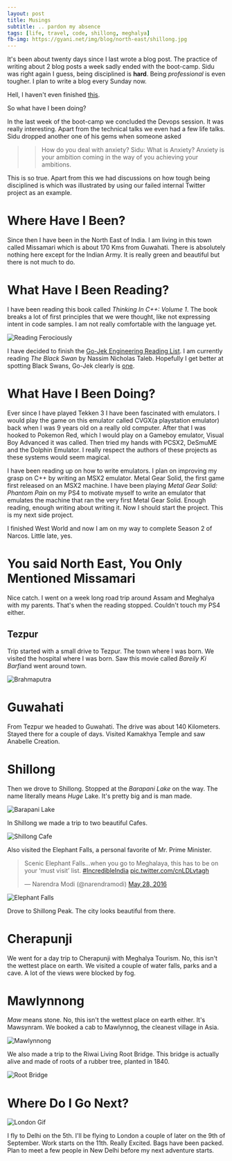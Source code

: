 ```yaml
---
layout: post
title: Musings
subtitle: .. pardon my absence
tags: [life, travel, code, shillong, meghalya]
fb-img: https://gyani.net/img/blog/north-east/shillong.jpg
---
```


It's been about twenty days since I last wrote a blog post. The practice of writing about 2 blog posts a week sadly ended with the boot-camp. Sidu was right again I guess, being disciplined is **hard**. Being *professional* is even tougher. I plan to write a blog every Sunday now.

Hell, I haven't even finished [this](/blog/a-pragmatic-summary/).

So what have I been doing?

In the last week of the boot-camp we concluded the Devops session. It was really interesting. Apart from the technical talks we even had a few life talks. Sidu dropped another one of his gems when someone asked

>>How do you deal with anxiety?
>>Sidu: What is Anxiety? Anxiety is your ambition coming in the way of you achieving your ambitions.

This is so true. Apart from this we had discussions on how tough being disciplined is which was illustrated by using our failed internal Twitter project as an example.

# Where Have I Been?

Since then I have been in the North East of India. I am living in this town called Missamari which is about 170 Kms from Guwahati. There is absolutely nothing here except for the Indian Army. It is really green and beautiful but there is not much to do.

# What Have I Been Reading?

I have been reading this book called *Thinking In C++: Volume 1*. The book breaks a lot of first principles that we were thought, like not expressing intent in code samples. I am not really comfortable with the language yet.

![Reading Ferociously](/img/blog/north-east/reading.gif)

I have decided to finish the [Go-Jek Engineering Reading List](https://blog.gojekengineering.com/the-go-jek-reading-list-1088712ccc14). I am currently reading *The Black Swan* by Nassim Nicholas Taleb. Hopefully I get better at spotting Black Swans, Go-Jek clearly is [one](https://blog.gojekengineering.com/gojeks-impact-for-indonesia-1d506d2146b1).

# What Have I Been Doing?

Ever since I have played Tekken 3 I have been fascinated with emulators. I would play the game on this emulator called CVGX(a playstation emulator) back when I was 9 years old on a really old computer. After that I was hooked to Pokemon Red, which I would play on a Gameboy emulator, Visual Boy Advanced it was called. Then tried my hands with PCSX2, DeSmuME and the Dolphin Emulator. I really respect the authors of these projects as these systems would seem magical.

I have been reading up on how to write emulators. I plan on improving my grasp on C++ by writing an MSX2 emulator. Metal Gear Solid, the first game first released on an MSX2 machine. I have been playing *Metal Gear Solid: Phantom Pain* on my PS4 to motivate myself to write an emulator that emulates the machine that ran the very first Metal Gear Solid. Enough reading, enough writing about writing it. Now I should start the project. This is my next side project.

I finished West World and now I am on my way to complete Season 2 of Narcos. Little late, yes.

# You said North East, You Only Mentioned Missamari

Nice catch. I went on a week long road trip around Assam and Meghalya with my parents. That's when the reading stopped. Couldn't touch my PS4 either.

## Tezpur

Trip started with a small drive to Tezpur. The town where I was born. We visited the hospital where I was born. Saw this movie called *Bareily Ki Barfi*and went around town.

![Brahmaputra](/img/blog/north-east/brahmaputra.jpg)

# Guwahati

From Tezpur we headed to Guwahati. The drive was about 140 Kilometers. Stayed there for a couple of days. Visited Kamakhya Temple and saw Anabelle Creation.

# Shillong

Then we drove to Shillong. Stopped at the *Barapani Lake* on the way. The name literally means *Huge* Lake. It's pretty big and is man made.

![Barapani Lake](/img/blog/north-east/barapani.jpg)

In Shillong we made a trip to two beautiful Cafes.

![Shillong Cafe](/img/blog/north-east/shillong.jpg)

Also visited the Elephant Falls, a personal favorite of Mr. Prime Minister.

<blockquote class="twitter-tweet" data-lang="en"><p lang="en" dir="ltr">Scenic Elephant Falls…when you go to Meghalaya, this has to be on your ‘must visit’ list. <a href="https://twitter.com/hashtag/IncredibleIndia?src=hash">#IncredibleIndia</a> <a href="https://t.co/cnLDLvtagh">pic.twitter.com/cnLDLvtagh</a></p>&mdash; Narendra Modi (@narendramodi) <a href="https://twitter.com/narendramodi/status/736489085024358400">May 28, 2016</a></blockquote>
<script async src="//platform.twitter.com/widgets.js" charset="utf-8"></script>

![Elephant Falls](/img/blog/north-east/elephant.jpg)

Drove to Shillong Peak. The city looks beautiful from there.

# Cherapunji

We went for a day trip to Cherapunji with Meghalya Tourism. No, this isn't the wettest place on earth. We visited a couple of water falls, parks and a cave. A lot of the views were blocked by fog.

# Mawlynnong

*Maw* means stone. No, this isn't the wettest place on earth either. It's Mawsynram. We booked a cab to Mawlynnog, the cleanest village in Asia.

![Mawlynnong](/img/blog/north-east/mawlynnong.jpg)

We also made a trip to the Riwai Living Root Bridge. This bridge is actually alive and made of roots of a rubber tree, planted in 1840.

![Root Bridge](/img/blog/north-east/root.jpg)

# Where Do I Go Next?

![London Gif](/img/blog/north-east/london.gif)

I fly to Delhi on the 5th. I'll be flying to London a couple of later on the 9th of September. Work starts on the 11th. Really Excited. Bags have been packed. Plan to meet a few people in New Delhi before my next adventure starts.